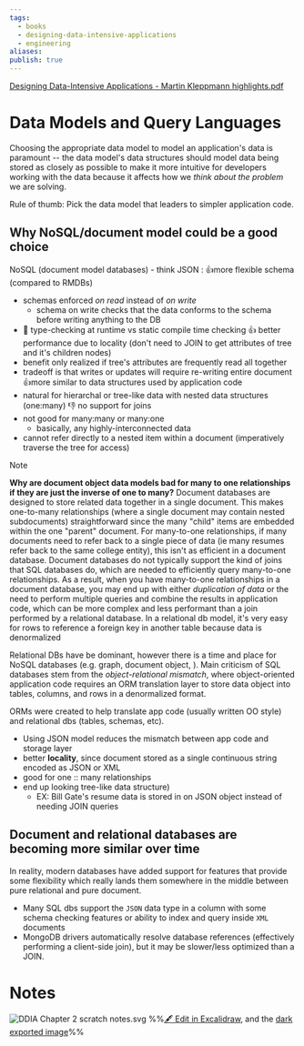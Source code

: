 ```yaml
---
tags:
  - books
  - designing-data-intensive-applications
  - engineering
aliases: 
publish: true
---
```

[Designing Data-Intensive Applications - Martin Kleppmann highlights.pdf](../images/Designing%20Data-Intensive%20Applications%20-%20Martin%20Kleppmann%20highlights.pdf)
# Data Models and Query Languages
Choosing the appropriate data model to model an application's data is paramount --  the data model's data structures should model data being stored as closely as possible to make it more intuitive for developers working with the data because it affects how we *think about the problem* we are solving.

Rule of thumb: Pick the data model that leaders to simpler application code.
## Why NoSQL/document model could be a good choice
NoSQL (document model databases) - think JSON :
👍more flexible schema (compared to RMDBs)
- schemas enforced *on read* instead of *on write*
	- schema on write checks that the data conforms to the schema before writing anything to the DB
- 🧠 type-checking at runtime vs static compile time checking
👍 better performance due to locality (don't need to JOIN to get attributes of tree and it's children nodes)
- benefit only realized if tree's attributes are frequently read all together
- tradeoff is that writes or updates will require re-writing entire document
👍more similar to data structures used by application code
- natural for hierarchal or tree-like data with nested data structures (one:many)
👎 no support for joins
- not good for many:many or many:one
	- basically, any highly-interconnected data
- cannot refer directly to a nested item within a document (imperatively traverse the tree for access)

> [!NOTE] 
> **Why are document object data models bad for many to one relationships if they are just the inverse of one to many?**
> Document databases are designed to store related data together in a single document. This makes one-to-many relationships (where a single document may contain nested subdocuments) straightforward since the many "child" items are embedded within the one "parent" document.
> For many-to-one relationships, if many documents need to refer back to a single piece of data (ie many resumes refer back to the same college entity), this isn't as efficient in a document database. Document databases do not typically support the kind of joins that SQL databases do, which are needed to efficiently query many-to-one relationships.
>  As a result, when you have many-to-one relationships in a document database, you may end up with either *duplication of data* or the need to perform multiple queries and combine the results in application code, which can be more complex and less performant than a join performed by a relational database.
>  In a relational db model, it's very easy for rows to reference a foreign key in another table because data is denormalized
> 

Relational DBs have be dominant, however there is a time and place for NoSQL databases (e.g. graph, document object,  ). Main criticism of SQL databases stem from the *object-relational mismatch*, where object-oriented application code requires an ORM translation layer to store data object into tables, columns, and rows in a denormalized format.

ORMs were created to help translate app code (usually written OO style) and relational dbs (tables, schemas, etc).
- Using JSON model reduces the mismatch between app code and storage layer
- better **locality**, since document stored as a single continuous string encoded as JSON or XML 
- good for one :: many relationships
- end up looking tree-like data structure) 
	- EX: Bill Gate's resume data is stored in on JSON object instead of needing JOIN queries 

## Document and relational databases are becoming more similar over time
In reality, modern databases have added support for features that provide some flexibility which really lands them somewhere in the middle between pure relational and pure document.
- Many SQL dbs support the `JSON` data type in a column with some schema checking features or ability to index and query inside `XML` documents
- MongoDB drivers automatically resolve database references (effectively performing a client-side join), but it may be slower/less optimized than a JOIN.

# Notes
![DDIA Chapter 2 scratch notes.svg](../images/DDIA%20Chapter%202%20scratch%20notes.svg)
%%[🖋 Edit in Excalidraw](../images/DDIA%20Chapter%202%20scratch%20notes.excalidraw), and the [dark exported image](DDIA%20Chapter%202%20scratch%20notes.dark.svg)%%
